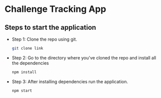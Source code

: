# Challenge Tracking App

## Steps to start the application
- Step 1: Clone the repo using git.
  ```bash
  git clone link
  ```
- Step 2: Go to the directory where you've cloned the repo and install all the dependencies
  ```bash
  npm install
  ```
- Step 3: After installing dependencies run the application.
  ```bash
  npm start
  ``` 
